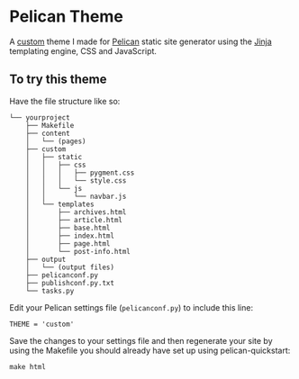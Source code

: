 # Pelican Theme
A [custom](http://docs.getpelican.com/en/3.6.3/themes.html) theme I made for [Pelican](https://github.com/getpelican/pelican) static site generator using the [Jinja](http://jinja.pocoo.org/) templating engine, CSS and JavaScript.

## To try this theme
Have the file structure like so:
```
└── yourproject
    ├── Makefile
    ├── content
    │   └── (pages)
    ├── custom
    │   ├── static
    │   │   ├── css
    │   │   │   ├── pygment.css
    │   │   │   └── style.css
    │   │   └── js
    │   │       └── navbar.js
    │   └── templates
    │       ├── archives.html
    │       ├── article.html
    │       ├── base.html
    │       ├── index.html
    │       ├── page.html
    │       └── post-info.html
    ├── output
    │   └── (output files)
    ├── pelicanconf.py
    ├── publishconf.py.txt
    └── tasks.py
```
Edit your Pelican settings file (`pelicanconf.py`) to include this line:
```
THEME = 'custom'
```
Save the changes to your settings file and then regenerate your site by using the Makefile you should already have set up using pelican-quickstart:
```
make html
```